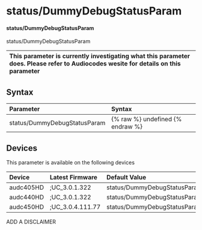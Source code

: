 ﻿---
description: status/DummyDebugStatusParam
search: false
---

# status/DummyDebugStatusParam

#### status/DummyDebugStatusParam

status/DummyDebugStatusParam


| This parameter is currently investigating what this parameter does. Please refer to Audiocodes wesite for details on this parameter | 
| :--- |

## Syntax
| Parameter | Syntax |
| :--- | :--- |
|status/DummyDebugStatusParam | {% raw %} undefined {% endraw %}|

## Devices
This parameter is available on the following devices

| Device | Latest Firmware | Default Value |
|:---|:---|:---|
| audc405HD | ;UC_3.0.1.322 | status/DummyDebugStatusParam=0 
| audc440HD | ;UC_3.0.1.322 | status/DummyDebugStatusParam=0 
| audc450HD | ;UC_3.0.4.111.77 | status/DummyDebugStatusParam=0 

ADD A DISCLAIMER
